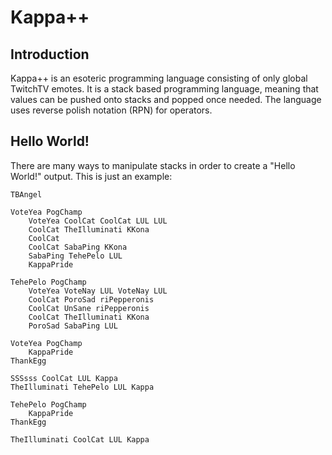 # Kappa++
## Introduction
Kappa++ is an esoteric programming language consisting of only global TwitchTV emotes. It is a stack based programming language, meaning that values can be pushed onto stacks and popped once needed. The language uses reverse polish notation (RPN) for operators.

## Hello World!

There are many ways to manipulate stacks in order to create a "Hello World!" output. This is just an example:

```
TBAngel

VoteYea PogChamp
    VoteYea CoolCat CoolCat LUL LUL
    CoolCat TheIlluminati KKona
    CoolCat
    CoolCat SabaPing KKona
    SabaPing TehePelo LUL
    KappaPride

TehePelo PogChamp
    VoteYea VoteNay LUL VoteNay LUL
    CoolCat PoroSad riPepperonis
    CoolCat UnSane riPepperonis
    CoolCat TheIlluminati KKona
    PoroSad SabaPing LUL

VoteYea PogChamp
    KappaPride
ThankEgg

SSSsss CoolCat LUL Kappa
TheIlluminati TehePelo LUL Kappa

TehePelo PogChamp
    KappaPride
ThankEgg

TheIlluminati CoolCat LUL Kappa
```
